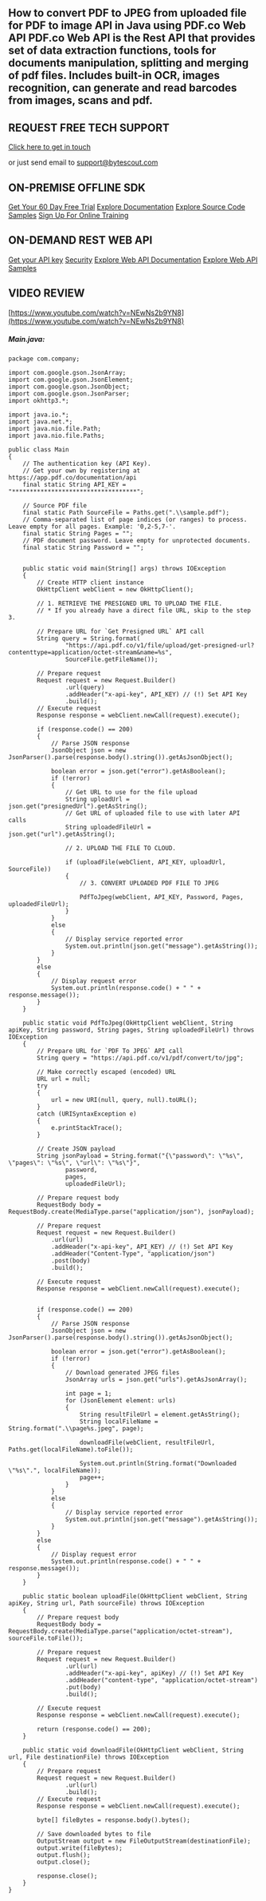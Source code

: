 ## How to convert PDF to JPEG from uploaded file for PDF to image API in Java using PDF.co Web API PDF.co Web API is the Rest API that provides set of data extraction functions, tools for documents manipulation, splitting and merging of pdf files. Includes built-in OCR, images recognition, can generate and read barcodes from images, scans and pdf.

## REQUEST FREE TECH SUPPORT

[Click here to get in touch](https://bytescout.zendesk.com/hc/en-us/requests/new?subject=PDF.co%20Web%20API%20Question)

or just send email to [support@bytescout.com](mailto:support@bytescout.com?subject=PDF.co%20Web%20API%20Question) 

## ON-PREMISE OFFLINE SDK 

[Get Your 60 Day Free Trial](https://bytescout.com/download/web-installer?utm_source=github-readme)
[Explore Documentation](https://bytescout.com/documentation/index.html?utm_source=github-readme)
[Explore Source Code Samples](https://github.com/bytescout/ByteScout-SDK-SourceCode/)
[Sign Up For Online Training](https://academy.bytescout.com/)


## ON-DEMAND REST WEB API

[Get your API key](https://app.pdf.co/signup?utm_source=github-readme)
[Security](https://pdf.co/security)
[Explore Web API Documentation](https://apidocs.pdf.co?utm_source=github-readme)
[Explore Web API Samples](https://github.com/bytescout/ByteScout-SDK-SourceCode/tree/master/PDF.co%20Web%20API)

## VIDEO REVIEW

[https://www.youtube.com/watch?v=NEwNs2b9YN8](https://www.youtube.com/watch?v=NEwNs2b9YN8)




<!-- code block begin -->

##### **Main.java:**
    
```
package com.company;

import com.google.gson.JsonArray;
import com.google.gson.JsonElement;
import com.google.gson.JsonObject;
import com.google.gson.JsonParser;
import okhttp3.*;

import java.io.*;
import java.net.*;
import java.nio.file.Path;
import java.nio.file.Paths;

public class Main
{
    // The authentication key (API Key).
    // Get your own by registering at https://app.pdf.co/documentation/api
    final static String API_KEY = "***********************************";

    // Source PDF file
    final static Path SourceFile = Paths.get(".\\sample.pdf");
    // Comma-separated list of page indices (or ranges) to process. Leave empty for all pages. Example: '0,2-5,7-'.
    final static String Pages = "";
    // PDF document password. Leave empty for unprotected documents.
    final static String Password = "";


    public static void main(String[] args) throws IOException
    {
        // Create HTTP client instance
        OkHttpClient webClient = new OkHttpClient();

        // 1. RETRIEVE THE PRESIGNED URL TO UPLOAD THE FILE.
        // * If you already have a direct file URL, skip to the step 3.

        // Prepare URL for `Get Presigned URL` API call
        String query = String.format(
                "https://api.pdf.co/v1/file/upload/get-presigned-url?contenttype=application/octet-stream&name=%s",
                SourceFile.getFileName());

        // Prepare request
        Request request = new Request.Builder()
                .url(query)
                .addHeader("x-api-key", API_KEY) // (!) Set API Key
                .build();
        // Execute request
        Response response = webClient.newCall(request).execute();

        if (response.code() == 200)
        {
            // Parse JSON response
            JsonObject json = new JsonParser().parse(response.body().string()).getAsJsonObject();

            boolean error = json.get("error").getAsBoolean();
            if (!error)
            {
                // Get URL to use for the file upload
                String uploadUrl = json.get("presignedUrl").getAsString();
                // Get URL of uploaded file to use with later API calls
                String uploadedFileUrl = json.get("url").getAsString();

                // 2. UPLOAD THE FILE TO CLOUD.

                if (uploadFile(webClient, API_KEY, uploadUrl, SourceFile))
                {
                    // 3. CONVERT UPLOADED PDF FILE TO JPEG

                    PdfToJpeg(webClient, API_KEY, Password, Pages, uploadedFileUrl);
                }
            }
            else
            {
                // Display service reported error
                System.out.println(json.get("message").getAsString());
            }
        }
        else
        {
            // Display request error
            System.out.println(response.code() + " " + response.message());
        }
    }

    public static void PdfToJpeg(OkHttpClient webClient, String apiKey, String password, String pages, String uploadedFileUrl) throws IOException
    {
        // Prepare URL for `PDF To JPEG` API call
        String query = "https://api.pdf.co/v1/pdf/convert/to/jpg";

        // Make correctly escaped (encoded) URL
        URL url = null;
        try
        {
            url = new URI(null, query, null).toURL();
        }
        catch (URISyntaxException e)
        {
            e.printStackTrace();
        }

        // Create JSON payload
		String jsonPayload = String.format("{\"password\": \"%s\", \"pages\": \"%s\", \"url\": \"%s\"}",
                password,
                pages,
                uploadedFileUrl);

        // Prepare request body
        RequestBody body = RequestBody.create(MediaType.parse("application/json"), jsonPayload);
        
        // Prepare request
        Request request = new Request.Builder()
            .url(url)
            .addHeader("x-api-key", API_KEY) // (!) Set API Key
            .addHeader("Content-Type", "application/json")
            .post(body)
            .build();
        
        // Execute request
        Response response = webClient.newCall(request).execute();
        

        if (response.code() == 200)
        {
            // Parse JSON response
            JsonObject json = new JsonParser().parse(response.body().string()).getAsJsonObject();

            boolean error = json.get("error").getAsBoolean();
            if (!error)
            {
                // Download generated JPEG files
                JsonArray urls = json.get("urls").getAsJsonArray();

                int page = 1;
                for (JsonElement element: urls)
                {
                    String resultFileUrl = element.getAsString();
                    String localFileName = String.format(".\\page%s.jpeg", page);

                    downloadFile(webClient, resultFileUrl, Paths.get(localFileName).toFile());

                    System.out.println(String.format("Downloaded \"%s\".", localFileName));
                    page++;
                }
            }
            else
            {
                // Display service reported error
                System.out.println(json.get("message").getAsString());
            }
        }
        else
        {
            // Display request error
            System.out.println(response.code() + " " + response.message());
        }
    }

    public static boolean uploadFile(OkHttpClient webClient, String apiKey, String url, Path sourceFile) throws IOException
    {
        // Prepare request body
        RequestBody body = RequestBody.create(MediaType.parse("application/octet-stream"), sourceFile.toFile());

        // Prepare request
        Request request = new Request.Builder()
                .url(url)
                .addHeader("x-api-key", apiKey) // (!) Set API Key
                .addHeader("content-type", "application/octet-stream")
                .put(body)
                .build();

        // Execute request
        Response response = webClient.newCall(request).execute();

        return (response.code() == 200);
    }

    public static void downloadFile(OkHttpClient webClient, String url, File destinationFile) throws IOException
    {
        // Prepare request
        Request request = new Request.Builder()
                .url(url)
                .build();
        // Execute request
        Response response = webClient.newCall(request).execute();

        byte[] fileBytes = response.body().bytes();

        // Save downloaded bytes to file
        OutputStream output = new FileOutputStream(destinationFile);
        output.write(fileBytes);
        output.flush();
        output.close();

        response.close();
    }
}

```

<!-- code block end -->